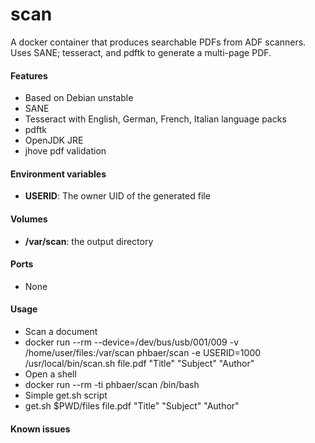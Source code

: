 # scan
A docker container that produces searchable PDFs from ADF scanners. Uses SANE; tesseract, and pdftk to generate a multi-page PDF.

#### Features
- Based on Debian unstable
- SANE
- Tesseract with English, German, French, Italian language packs
- pdftk
- OpenJDK JRE
- jhove pdf validation

#### Environment variables
- **USERID**: The owner UID of the generated file

#### Volumes
- **/var/scan**: the output directory

#### Ports
- None

#### Usage
- Scan a document
 - docker run --rm --device=/dev/bus/usb/001/009 -v /home/user/files:/var/scan phbaer/scan -e USERID=1000 /usr/local/bin/scan.sh file.pdf "Title" "Subject" "Author"
- Open a shell
 - docker run --rm -ti phbaer/scan /bin/bash
- Simple get.sh script
 - get.sh $PWD/files file.pdf "Title" "Subject" "Author"

#### Known issues
